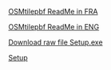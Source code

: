 [OSMtilepbf ReadMe in FRA](http://195.15.228.159/public/siteFR1.html)

[OSMtilepbf ReadMe in ENG](http://195.15.228.159/public/siteEN1.html)

[Download raw file Setup.exe](https://github.com/michelco/OSMtilepbf/blob/main/setup.exe?raw=true)


[Setup](http://195.15.228.159/public/setup.exe)
